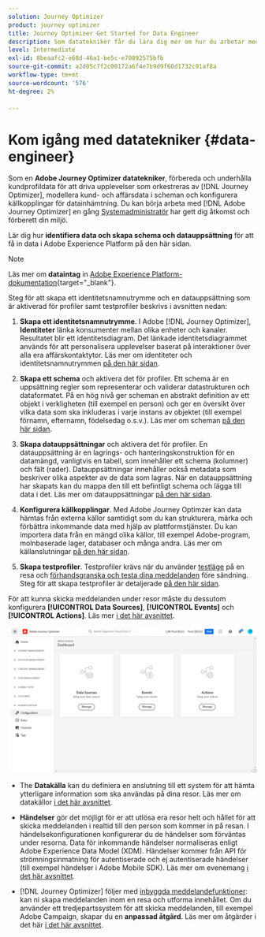 ```yaml
---
solution: Journey Optimizer
product: journey optimizer
title: Journey Optimizer Get Started for Data Engineer
description: Som datatekniker får du lära dig mer om hur du arbetar med Journey Optimizer
level: Intermediate
exl-id: 8beaafc2-e68d-46a1-be5c-e70892575bfb
source-git-commit: a2d05c7f2c00172a6f4e7b9d9f60d1732c91af8a
workflow-type: tm+mt
source-wordcount: '576'
ht-degree: 2%

---
```


# Kom igång med datatekniker {#data-engineer}

Som en **Adobe Journey Optimizer datatekniker**, förbereda och underhålla kundprofildata för att driva upplevelser som orkestreras av [!DNL Journey Optimizer], modellera kund- och affärsdata i scheman och konfigurera källkopplingar för datainhämtning. Du kan börja arbeta med [!DNL Adobe Journey Optimizer] en gång [Systemadministratör](administrator.md) har gett dig åtkomst och förberett din miljö.


Lär dig hur **identifiera data och skapa schema och datauppsättning** för att få in data i Adobe Experience Platform på den här sidan.

>[!NOTE]
>
>Läs mer om **dataintag** in [Adobe Experience Platform-dokumentation](https://experienceleague.adobe.com/docs/experience-platform/ingestion/home.html){target=&quot;_blank&quot;}.

Steg för att skapa ett identitetsnamnutrymme och en datauppsättning som är aktiverad för profiler samt testprofiler beskrivs i avsnitten nedan:

1. **Skapa ett identitetsnamnutrymme**. I Adobe [!DNL Journey Optimizer], **Identiteter** länka konsumenter mellan olika enheter och kanaler. Resultatet blir ett identitetsdiagram. Det länkade identitetsdiagrammet används för att personalisera upplevelser baserat på interaktioner över alla era affärskontaktytor.  Läs mer om identiteter och identitetsnamnutrymmen [på den här sidan](../../segment/get-started-identity.md).

1. **Skapa ett schema** och aktivera det för profiler. Ett schema är en uppsättning regler som representerar och validerar datastrukturen och dataformatet. På en hög nivå ger scheman en abstrakt definition av ett objekt i verkligheten (till exempel en person) och ger en översikt över vilka data som ska inkluderas i varje instans av objektet (till exempel förnamn, efternamn, födelsedag o.s.v.).  Läs mer om scheman [på den här sidan](../../data/get-started-schemas.md).

1. **Skapa datauppsättningar** och aktivera det för profiler. En datauppsättning är en lagrings- och hanteringskonstruktion för en datamängd, vanligtvis en tabell, som innehåller ett schema (kolumner) och fält (rader). Datauppsättningar innehåller också metadata som beskriver olika aspekter av de data som lagras. När en datauppsättning har skapats kan du mappa den till ett befintligt schema och lägga till data i det. Läs mer om datauppsättningar [på den här sidan](../get-started-datasets.md).

1. **Konfigurera källkopplingar**. Med Adobe Journey Optimzer kan data hämtas från externa källor samtidigt som du kan strukturera, märka och förbättra inkommande data med hjälp av plattformstjänster. Du kan importera data från en mängd olika källor, till exempel Adobe-program, molnbaserade lager, databaser och många andra. Läs mer om källanslutningar [på den här sidan](../get-started-sources.md).

1. **Skapa testprofiler**. Testprofiler krävs när du använder [testläge](../../building-journeys/testing-the-journey.md) på en resa och [förhandsgranska och testa dina meddelanden](../../design/preview.md) före sändning. Steg för att skapa testprofiler är detaljerade [på den här sidan](../../segment/creating-test-profiles.md).


För att kunna skicka meddelanden under resor måste du dessutom konfigurera **[!UICONTROL Data Sources]**, **[!UICONTROL Events]** och **[!UICONTROL Actions]**. Läs mer [i det här avsnittet](../../configuration/about-data-sources-events-actions.md).

![](../assets/admin-menu.png)

* The **Datakälla** kan du definiera en anslutning till ett system för att hämta ytterligare information som ska användas på dina resor. Läs mer om datakällor [i det här avsnittet](../../datasource/about-data-sources.md).

* **Händelser** gör det möjligt för er att utlösa era resor helt och hållet för att skicka meddelanden i realtid till den person som kommer in på resan. I händelsekonfigurationen konfigurerar du de händelser som förväntas under resorna. Data för inkommande händelser normaliseras enligt Adobe Experience Data Model (XDM). Händelser kommer från API för strömningsinmatning för autentiserade och ej autentiserade händelser (till exempel händelser i Adobe Mobile SDK). Läs mer om evenemang [i det här avsnittet](../../event/about-events.md).

* [!DNL Journey Optimizer] följer med [inbyggda meddelandefunktioner](../../messages/get-started-content.md): kan ni skapa meddelanden inom en resa och utforma innehållet. Om du använder ett tredjepartssystem för att skicka meddelanden, till exempel Adobe Campaign, skapar du en **anpassad åtgärd**. Läs mer om åtgärder i det här [i det här avsnittet](../../action/action.md).
